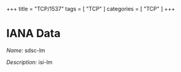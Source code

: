 +++
title = "TCP/1537"
tags = [ "TCP" ]
categories = [ "TCP" ]
+++

# IANA Data

_Name:_ sdsc-lm

_Description:_ isi-lm


